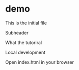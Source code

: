 # demo

This is the initial file

Subheader

What the tutoriral

Local development

Open index.html in your browser
